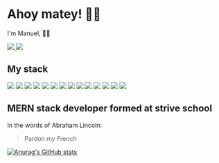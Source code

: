 

# Ahoy matey! 🏴‍☠️

 I'm Manuel, 🙋‍♂️

<p align='left'>
  <a href="mailto:desole.manuel@gmail.com?subjetc=Hi, from Git Hub" target="_blank">
    <img src="https://img.shields.io/badge/Gmail-D14836?style=for-the-badge&logo=gmail&logoColor=white" />
  </a>
  <a href="https://www.linkedin.com/in/manueldesole/" target="_blank">
  <img src="https://img.shields.io/badge/LinkedIn-0A66C2?style=for-the-badge&logo=Linkedin&logoColor=white" />
  </a>
  
</p>


## My stack

<p align = 'left'>
<img src = 'https://img.shields.io/badge/React-61DAFB?style=for-the-badge&logo=react&logoColor=white' />
<img src = 'https://img.shields.io/badge/JavaScript-F7E018?style=for-the-badge&logo=javascript&logoColor=black' /> 
<img src = 'https://img.shields.io/badge/MongoDB-13AA52?style=for-the-badge&logo=mongodb&logoColor=white'/> 
<img src = 'https://img.shields.io/badge/PostgreSQL-336791?style=for-the-badge&logo=postgresql&logoColor=white'/> 
<img src = 'https://img.shields.io/badge/CSS%20-%23F37626.svg-0C73B8?&style=for-the-badge&logo=CSS&logoColor=white'/>
<img src = 'https://img.shields.io/badge/html%20-%23150458.svg?&style=for-the-badge&logo=html&logoColor=white'/>
<img src = 'https://img.shields.io/badge/typescript%20-%23013243.svg?&style=for-the-badge&logo=typescript&logoColor=white'/>  
<img src="https://img.shields.io/badge/Heroku-430098?style=for-the-badge&logo=heroku&logoColor=white">
<img src="https://img.shields.io/badge/Bootstrap-563D7C?style=for-the-badge&logo=bootstrap&logoColor=white">
<img src="https://img.shields.io/badge/Node.js-43853D?style=for-the-badge&logo=node.js&logoColor=white">
<img src="https://img.shields.io/badge/Microsoft_Azure-0089D6?style=for-the-badge&logo=microsoft-azure&logoColor=white"> <img src="https://img.shields.io/badge/Discord-7289DA?style=for-the-badge&logo=discord&logoColor=white"> <img src="https://img.shields.io/badge/GitHub-100000?style=for-the-badge&logo=github&logoColor=white"> <img src="https://img.shields.io/badge/Express.js-404D59?style=for-the-badge">
</p>


## MERN stack developer formed at strive school

In the words of Abraham Lincoln:

> Pardon my French

[![Anurag's GitHub stats](https://github-readme-stats.vercel.app/api?username=madnol)](https://github.com/anuraghazra/github-readme-stats)
